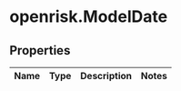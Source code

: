 # openrisk.ModelDate

## Properties

Name | Type | Description | Notes
------------ | ------------- | ------------- | -------------


